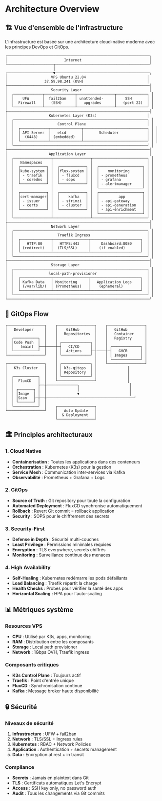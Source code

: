 # Architecture Overview

## 🏗️ Vue d'ensemble de l'infrastructure

L'infrastructure est basée sur une architecture cloud-native moderne avec les principes DevOps et GitOps.

```
┌─────────────────────────────────────────────────────────────────┐
│                          Internet                               │
└─────────────────────┬───────────────────────────────────────────┘
                      │
┌─────────────────────▼───────────────────────────────────────────┐
│                    VPS Ubuntu 22.04                            │
│                 37.59.98.241 (OVH)                             │
├─────────────────────────────────────────────────────────────────┤
│                    Security Layer                               │
│  ┌─────────────┬──────────────┬─────────────────┬──────────────┐ │
│  │    UFW      │  fail2ban    │ unattended-     │    SSH       │ │
│  │  Firewall   │   (SSH)      │   upgrades      │   (port 22)  │ │
│  └─────────────┴──────────────┴─────────────────┴──────────────┘ │
├─────────────────────────────────────────────────────────────────┤
│                   Kubernetes Layer (K3s)                       │
│  ┌─────────────────────────────────────────────────────────────┐ │
│  │                    Control Plane                            │ │
│  │  ┌─────────────┬──────────────┬─────────────────────────────┐ │ │
│  │  │ API Server  │   etcd       │       Scheduler             │ │ │
│  │  │  (6443)     │ (embedded)   │                             │ │ │
│  │  └─────────────┴──────────────┴─────────────────────────────┘ │ │
│  └─────────────────────────────────────────────────────────────┘ │
├─────────────────────────────────────────────────────────────────┤
│                   Application Layer                             │
│  ┌─────────────────┬─────────────────┬─────────────────────────┐ │
│  │   Namespaces    │                 │                         │ │
│  │  ┌────────────┐ │  ┌────────────┐ │  ┌────────────────────┐ │ │
│  │  │kube-system │ │  │flux-system │ │  │    monitoring      │ │ │
│  │  │ - traefik  │ │  │ - fluxcd   │ │  │ - prometheus       │ │ │
│  │  │ - coredns  │ │  │ - sops     │ │  │ - grafana          │ │ │
│  │  └────────────┘ │  └────────────┘ │  │ - alertmanager     │ │ │
│  │                 │                 │  └────────────────────┘ │ │
│  │  ┌────────────┐ │  ┌────────────┐ │  ┌────────────────────┐ │ │
│  │  │cert-manager│ │  │    kafka   │ │  │         app        │ │ │
│  │  │ - issuer   │ │  │ - strimzi  │ │  │ - api-gateway      │ │ │
│  │  │ - certs    │ │  │ - cluster  │ │  │ - api-generation   │ │ │
│  │  └────────────┘ │  └────────────┘ │  │ - api-enrichment   │ │ │
│  │                 │                 │  └────────────────────┘ │ │
│  └─────────────────┴─────────────────┴─────────────────────────┘ │
├─────────────────────────────────────────────────────────────────┤
│                    Network Layer                                │
│  ┌─────────────────────────────────────────────────────────────┐ │
│  │                    Traefik Ingress                          │ │
│  │  ┌──────────────┬────────────────┬───────────────────────┐  │ │
│  │  │   HTTP:80    │   HTTPS:443    │     Dashboard:8080    │  │ │
│  │  │ (redirect)   │  (TLS/SSL)     │    (if enabled)       │  │ │
│  │  └──────────────┴────────────────┴───────────────────────┘  │ │
│  └─────────────────────────────────────────────────────────────┘ │
├─────────────────────────────────────────────────────────────────┤
│                    Storage Layer                                │
│  ┌─────────────────────────────────────────────────────────────┐ │
│  │                local-path-provisioner                       │ │
│  │  ┌──────────────┬────────────────┬───────────────────────┐  │ │
│  │  │ Kafka Data   │ Monitoring     │   Application Logs    │  │ │
│  │  │ (/var/lib/)  │ (Prometheus)   │    (ephemeral)        │  │ │
│  │  └──────────────┴────────────────┴───────────────────────┘  │ │
│  └─────────────────────────────────────────────────────────────┘ │
└─────────────────────────────────────────────────────────────────┘
```

## 🔄 GitOps Flow

```
┌─────────────────┐    ┌─────────────────┐    ┌─────────────────┐
│   Developer     │    │    GitHub       │    │   GitHub        │
│                 │    │   Repositories  │    │   Container     │
│  ┌───────────┐  │    │                 │    │   Registry      │
│  │Code Push  │  │    │ ┌─────────────┐ │    │                 │
│  │   (main)  ├──┼────┼─┤   CI/CD     │ │    │ ┌─────────────┐ │
│  └───────────┘  │    │ │  Actions    ├─┼────┼─┤   GHCR      │ │
└─────────────────┘    │ └─────────────┘ │    │ │ Images      │ │
                       │                 │    │ └─────────────┘ │
┌─────────────────┐    │ ┌─────────────┐ │    └─────────────────┘
│   K3s Cluster   │    │ │ k3s-gitops  │ │              │
│                 │    │ │ Repository  │ │              │
│  ┌───────────┐  │    │ └─────────────┘ │              │
│  │  FluxCD   │  │    └─────────────────┘              │
│  │           ├──┼──────────────┐                       │
│  │ ┌───────┐ │  │              │                       │
│  │ │Image  │ │  │              ▼                       │
│  │ │Scan   ├─┼──┼────────────────────────────────────────┘
│  │ └───────┘ │  │
│  └───────────┘  │    ┌─────────────────┐
└─────────────────┘    │   Auto Update   │
                       │  & Deployment   │
                       └─────────────────┘
```

## 🏛️ Principles architecturaux

### 1. **Cloud Native**
- **Containerisation** : Toutes les applications dans des conteneurs
- **Orchestration** : Kubernetes (K3s) pour la gestion
- **Service Mesh** : Communication inter-services via Kafka
- **Observabilité** : Prometheus + Grafana + Logs

### 2. **GitOps**
- **Source of Truth** : Git repository pour toute la configuration
- **Automated Deployment** : FluxCD synchronise automatiquement
- **Rollback** : Revert Git commit = rollback application
- **Security** : SOPS pour le chiffrement des secrets

### 3. **Security-First**
- **Defense in Depth** : Sécurité multi-couches
- **Least Privilege** : Permissions minimales requises
- **Encryption** : TLS everywhere, secrets chiffrés
- **Monitoring** : Surveillance continue des menaces

### 4. **High Availability**
- **Self-Healing** : Kubernetes redémarre les pods défaillants
- **Load Balancing** : Traefik répartit la charge
- **Health Checks** : Probes pour vérifier la santé des apps
- **Horizontal Scaling** : HPA pour l'auto-scaling

## 📊 Métriques système

### Resources VPS
- **CPU** : Utilisé par K3s, apps, monitoring
- **RAM** : Distribution entre les composants
- **Storage** : Local path provisioner
- **Network** : 1Gbps OVH, Traefik ingress

### Composants critiques
- **K3s Control Plane** : Toujours actif
- **Traefik** : Point d'entrée unique
- **FluxCD** : Synchronisation continue
- **Kafka** : Message broker haute disponibilité

## 🔒 Sécurité

### Niveaux de sécurité
1. **Infrastructure** : UFW + fail2ban
2. **Network** : TLS/SSL + Ingress rules  
3. **Kubernetes** : RBAC + Network Policies
4. **Application** : Authentication + secrets management
5. **Data** : Encryption at rest + in transit

### Compliance
- **Secrets** : Jamais en plaintext dans Git
- **TLS** : Certificats automatiques Let's Encrypt
- **Access** : SSH key only, no password auth
- **Audit** : Tous les changements via Git commits